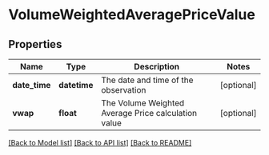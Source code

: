 # VolumeWeightedAveragePriceValue

## Properties
Name | Type | Description | Notes
------------ | ------------- | ------------- | -------------
**date_time** | **datetime** | The date and time of the observation | [optional] 
**vwap** | **float** | The Volume Weighted Average Price calculation value | [optional] 

[[Back to Model list]](../README.md#documentation-for-models) [[Back to API list]](../README.md#documentation-for-api-endpoints) [[Back to README]](../README.md)


